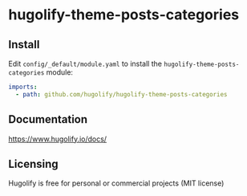 # hugolify-theme-posts-categories

## Install

Edit `config/_default/module.yaml` to install the `hugolify-theme-posts-categories` module:

```yml
imports:
  - path: github.com/hugolify/hugolify-theme-posts-categories
```

## Documentation

https://www.hugolify.io/docs/

## Licensing

Hugolify is free for personal or commercial projects (MIT license)
